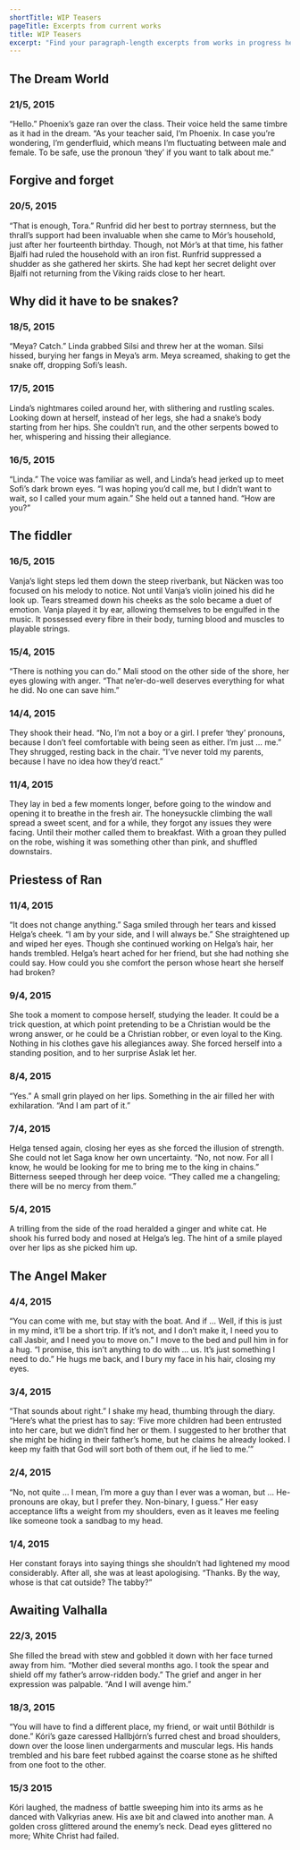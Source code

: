 ```yaml
---
shortTitle: WIP Teasers
pageTitle: Excerpts from current works
title: WIP Teasers
excerpt: "Find your paragraph-length excerpts from works in progress here, and get a feel for my style, both themes and subject matter. The date gives a nice range."
---
```


## The Dream World

### 21/5, 2015
“Hello.” Phoenix’s gaze ran over the class. Their voice held the same timbre as it had in the dream. “As your teacher said, I’m Phoenix. In case you’re wondering, I’m genderfluid, which means I’m fluctuating between male and female. To be safe, use the pronoun ‘they’ if you want to talk about me.”


## Forgive and forget

### 20/5, 2015
“That is enough, Tora.” Runfrid did her best to portray sternness, but the thrall’s support had been invaluable when she came to Mór’s household, just after her fourteenth birthday. Though, not Mór’s at that time, his father Bjalfi had ruled the household with an iron fist. Runfrid suppressed a shudder as she gathered her skirts. She had kept her secret delight over Bjalfi not returning from the Viking raids close to her heart.

## Why did it have to be snakes?

### 18/5, 2015
“Meya? Catch.” Linda grabbed Silsi and threw her at the woman. Silsi hissed, burying her fangs in Meya’s arm. Meya screamed, shaking to get the snake off, dropping Sofi’s leash.


### 17/5, 2015
Linda’s nightmares coiled around her, with slithering and rustling scales. Looking down at herself, instead of her legs, she had a snake’s body starting from her hips. She couldn’t run, and the other serpents bowed to her, whispering and hissing their allegiance.


### 16/5, 2015
“Linda.” The voice was familiar as well, and Linda’s head jerked up to meet Sofi’s dark brown eyes. “I was hoping you’d call me, but I didn’t want to wait, so I called your mum again.” She held out a tanned hand. “How are you?”

## The fiddler

### 16/5, 2015
Vanja’s light steps led them down the steep riverbank, but Näcken was too focused on his melody to notice. Not until Vanja’s violin joined his did he look up. Tears streamed down his cheeks as the solo became a duet of emotion. Vanja played it by ear, allowing themselves to be engulfed in the music. It possessed every fibre in their body, turning blood and muscles to playable strings.

### 15/4, 2015

“There is nothing you can do.” Mali stood on the other side of the shore, her eyes glowing with anger. “That ne’er-do-well deserves everything for what he did. No one can save him.”

### 14/4, 2015

They shook their head. “No, I’m not a boy or a girl. I prefer ‘they’ pronouns, because I don’t feel comfortable with being seen as either. I’m just … me.” They shrugged, resting back in the chair. “I’ve never told my parents, because I have no idea how they’d react.”

### 11/4, 2015

They lay in bed a few moments longer, before going to the window and opening it to breathe in the fresh air. The honeysuckle climbing the wall spread a sweet scent, and for a while, they forgot any issues they were facing. Until their mother called them to breakfast. With a groan they pulled on the robe, wishing it was something other than pink, and shuffled downstairs.

## Priestess of Ran
### 11/4, 2015

“It does not change anything.” Saga smiled through her tears and kissed Helga’s cheek. “I am by your side, and I will always be.” She straightened up and wiped her eyes. Though she continued working on Helga’s hair, her hands trembled. Helga’s heart ached for her friend, but she had nothing she could say. How could you she comfort the person whose heart she herself had broken?

### 9/4, 2015

She took a moment to compose herself, studying the leader. It could be a trick question, at which point pretending to be a Christian would be the wrong answer, or he could be a Christian robber, or even loyal to the King. Nothing in his clothes gave his allegiances away. She forced herself into a standing position, and to her surprise Aslak let her.

### 8/4, 2015

“Yes.” A small grin played on her lips. Something in the air filled her with exhilaration. “And I am part of it.”

### 7/4, 2015

Helga tensed again, closing her eyes as she forced the illusion of strength. She could not let Saga know her own uncertainty. “No, not now. For all I know, he would be looking for me to bring me to the king in chains.” Bitterness seeped through her deep voice. “They called me a changeling; there will be no mercy from them.”

### 5/4, 2015

A trilling from the side of the road heralded a ginger and white cat. He shook his furred body and nosed at Helga’s leg. The hint of a smile played over her lips as she picked him up.

## The Angel Maker
### 4/4, 2015

“You can come with me, but stay with the boat. And if … Well, if this is just in my mind, it’ll be a short trip. If it’s not, and I don’t make it, I need you to call Jasbir, and I need you to move on.” I move to the bed and pull him in for a hug. “I promise, this isn’t anything to do with … us. It’s just something I need to do.” He hugs me back, and I bury my face in his hair, closing my eyes.

### 3/4, 2015

“That sounds about right.” I shake my head, thumbing through the diary. “Here’s what the priest has to say: ‘Five more children had been entrusted into her care, but we didn’t find her or them. I suggested to her brother that she might be hiding in their father’s home, but he claims he already looked. I keep my faith that God will sort both of them out, if he lied to me.’”

### 2/4, 2015

“No, not quite … I mean, I’m more a guy than I ever was a woman, but … He-pronouns are okay, but I prefer they. Non-binary, I guess.” Her easy acceptance lifts a weight from my shoulders, even as it leaves me feeling like someone took a sandbag to my head.

### 1/4, 2015

Her constant forays into saying things she shouldn’t had lightened my mood considerably. After all, she was at least apologising. “Thanks. By the way, whose is that cat outside? The tabby?”


## Awaiting Valhalla
### 22/3, 2015

She filled the bread with stew and gobbled it down with her face turned away from him. “Mother died several months ago. I took the spear and shield off my father’s arrow-ridden body.” The grief and anger in her expression was palpable. “And I will avenge him.”

### 18/3, 2015

“You will have to find a different place, my friend, or wait until Bóthildr is done.” Kóri’s gaze caressed Hallbjórn’s furred chest and broad shoulders, down over the loose linen undergarments and muscular legs. His hands trembled and his bare feet rubbed against the coarse stone as he shifted from one foot to the other.

### 15/3 2015

Kóri laughed, the madness of battle sweeping him into its arms as he danced with Valkyrias anew. His axe bit and clawed into another man. A golden cross glittered around the enemy’s neck. Dead eyes glittered no more; White Christ had failed.
